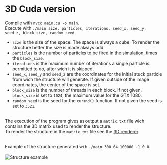 # 3D Cuda version

Compile with `nvcc main.cu -o main`.
<br>
Execute with `./main size, particles, iterations, seed_x, seed_y, seed_z, block_size, random_seed`
- `size` is the size of the space. The space is always a cube. To render the structure better the size is made always odd.
- `particles` is the number of particles to be fired in the simulation, times the `block_size`.
- `iterations` is the maximum number of iterations a single particle is permitted to do, after wich it is skipped.
- `seed_x`,  `seed_y` and `seed_z` are the coordinates for the initial stuck particle from wich the structure will generate. If given outside of the image coordinates, the center of the space is set.
- `block_size` is the number of threads in each block. If not given, `block_size` is set to `1024`, the maximum value for the GTX 1080.
- `random_seed` is the seed for the `curand()` function. If not given the seed is set to `3521`.

<br> The execution of the program gives as output a `matrix.txt` file wich contains the 3D matrix used to render the structure.
<br> To render the structure in the `matrix.txt` file see the [3D renderer](/3DRender/).

<br> Example of the structure generated with `./main 300 64 100000 -1 0 0`.
<br> <br> 
<img src="https://user-images.githubusercontent.com/62235561/221424232-a91a6f6c-cb64-4e7f-883e-9d159494b21c.png" title="Structure example">